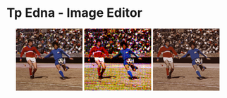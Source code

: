 # Tp Edna - Image Editor

<p align="center">
  <img src="generated_photos/soccer.png" width="30%" />
  <img src="generated_photos/soccer_halftone.png" width="30%" />
  <img src="generated_photos/soccer_kmeans.png" width="30%" />
</p>
